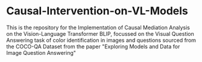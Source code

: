 # Causal-Intervention-on-VL-Models
This is the repository for the Implementation of Causal Mediation Analysis on the Vision-Language Transformer BLIP, focussed on the Visual Question Answering task of color identification in images and questions sourced from the COCO-QA Dataset from the paper "Exploring Models and Data for Image Question Answering"
